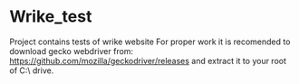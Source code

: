 # Wrike_test
Project contains tests of wrike website
For proper work it is recomended to download gecko webdriver from: https://github.com/mozilla/geckodriver/releases
and extract it to your root of C:\ drive.
